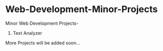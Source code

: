 # Web-Development-Minor-Projects

Minor Web Development Projects-
1) Text Analyzer

More Projects will be added soon...
